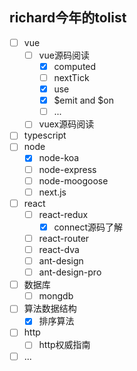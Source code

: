 ## richard今年的tolist
- [ ] vue
  - [ ] vue源码阅读
    - [x] computed
    - [ ] nextTick
    - [x] use 
    - [x] $emit and $on
    - [ ] ...
  - [ ] vuex源码阅读
- [ ] typescript
- [ ] node
  - [x] node-koa
  - [ ] node-express
  - [ ] node-moogoose
  - [ ] next.js

- [ ] react
  - [ ] react-redux
    - [x] connect源码了解
  - [ ] react-router
  - [ ] react-dva
  - [ ] ant-design
  - [ ] ant-design-pro
- [ ] 数据库
  - [ ] mongdb
- [ ] 算法数据结构
  - [x] 排序算法
- [ ] http
  - [ ] http权威指南
- [ ] ...
